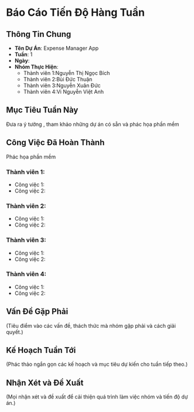   
# Báo Cáo Tiến Độ Hàng Tuần

## Thông Tin Chung
- **Tên Dự Án**: Expense Manager App
- **Tuần**: 1
- **Ngày**: 
- **Nhóm Thực Hiện**: 
  - Thành viên 1:Nguyễn Thị Ngọc Bích	
  - Thành viên 2:Bùi Đức Thuận 
  - Thành viên 3:Nguyễn Xuân Đức
  - Thành viên 4:Vi Nguyễn Việt Anh

## Mục Tiêu Tuần Này
Đưa ra ý tưởng , tham khảo những dự án có sẵn và phác họa phần mềm

## Công Việc Đã Hoàn Thành
Phác họa phần mềm

### Thành viên 1:
- Công việc 1:
- Công việc 2:

### Thành viên 2:
- Công việc 1:
- Công việc 2:

### Thành viên 3:
- Công việc 1:
- Công việc 2:

### Thành viên 4:
- Công việc 1:
- Công việc 2:

## Vấn Đề Gặp Phải
(Tiêu điểm vào các vấn đề, thách thức mà nhóm gặp phải và cách giải quyết.)

## Kế Hoạch Tuần Tới
(Phác thảo ngắn gọn các kế hoạch và mục tiêu dự kiến cho tuần tiếp theo.)

## Nhận Xét và Đề Xuất
(Mọi nhận xét và đề xuất để cải thiện quá trình làm việc nhóm và tiến độ dự án.)
